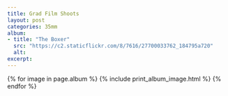 ```yaml
---
title: Grad Film Shoots
layout: post
categories: 35mm
album:
- title: "The Boxer"
  src: "https://c2.staticflickr.com/8/7616/27700033762_184795a720"
  alt: 
excerpt:
---
```

{% for image in page.album %}
  {% include print_album_image.html %}
{% endfor %}